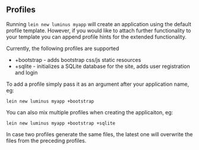## Profiles

Running `lein new luminus myapp` will create an application using the default profile template.
However, if you would like to attach further functionality to your template you can append
profile hints for the extended functionality.

Currently, the following profiles are supported

* +bootstrap - adds bootstrap css/js static resources
* +sqlite - initializes a SQLite database for the site, adds user registration and login

To add a profile simply pass it as an argument after your application name, eg:

```
lein new luminus myapp +bootstrap
```
You can also mix multiple profiles when creating the applicaiton, eg:
```
lein new luminus myapp +bootstrap +sqlite
```

In case two profiles generate the same files, the latest one will overwrite the files from the preceding profiles.